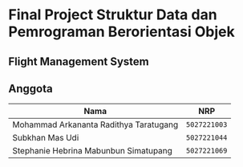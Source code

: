 # Final Project Struktur Data dan Pemrograman Berorientasi Objek

## Flight Management System

## Anggota

| Nama                                      | NRP          |
| ----------------------------------------- | ------------ |
| Mohammad Arkananta Radithya Taratugang    | `5027221003` |
| Subkhan Mas Udi                           | `5027221044` |
| Stephanie Hebrina Mabunbun Simatupang     | `5027221069` |